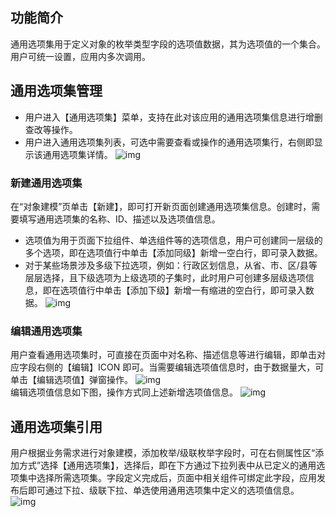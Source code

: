 ## 功能简介
通用选项集用于定义对象的枚举类型字段的选项值数据，其为选项值的一个集合。用户可统一设置，应用内多次调用。

## 通用选项集管理
- 用户进入【通用选项集】菜单，支持在此对该应用的通用选项集信息进行增删查改等操作。
- 用户进入通用选项集列表，可选中需要查看或操作的通用选项集行，右侧即显示该通用选项集详情。
![img](https://main.qcloudimg.com/raw/d17d6d9dd438e8575ae0d89ed8effe72.png)        

### 新建通用选项集
在“对象建模”页单击【新建】，即可打开新页面创建通用选项集信息。创建时，需要填写通用选项集的名称、ID、描述以及选项值信息。
- 选项值为用于页面下拉组件、单选组件等的选项信息，用户可创建同一层级的多个选项，即在选项值行中单击【添加同级】新增一空白行，即可录入数据。
- 对于某些场景涉及多级下拉选项，例如：行政区划信息，从省、市、区/县等层层选择，且下级选项为上级选项的子集时，此时用户可创建多层级选项信息，即在选项值行中单击【添加下级】新增一有缩进的空白行，即可录入数据。
![img](https://main.qcloudimg.com/raw/03bd07ae0d994b9ac8ebd8bf76499166.png)        

### 编辑通用选项集
用户查看通用选项集时，可直接在页面中对名称、描述信息等进行编辑，即单击对应字段右侧的【编辑】ICON 即可。当需要编辑选项值信息时，由于数据量大，可单击【编辑选项值】弹窗操作。
![img](https://main.qcloudimg.com/raw/df47f60be359d3bf22858b8fd42b0629.png)        
编辑选项值信息如下图，操作方式同上述新增选项值信息。
![img](https://main.qcloudimg.com/raw/ca8e41b593a867ec62f365f573457660.png)        

## 通用选项集引用
用户根据业务需求进行对象建模，添加枚举/级联枚举字段时，可在右侧属性区“添加方式”选择【通用选项集】，选择后，即在下方通过下拉列表中从已定义的通用选项集中选择所需选项集。字段定义完成后，页面中相关组件可绑定此字段，应用发布后即可通过下拉、级联下拉、单选使用通用选项集中定义的选项值信息。
![img](https://main.qcloudimg.com/raw/2f64ab051aa8e25450771b0f2c4c0a8e.png)        
